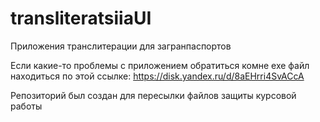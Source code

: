# transliteratsiiaUI
Приложения транслитерации для загранпаспортов

Если какие-то проблемы с приложением обратиться комне
exe файл находиться по этой ссылке: https://disk.yandex.ru/d/8aEHrri4SvACcA

Репозиторий был создан для пересылки файлов защиты курсовой работы
